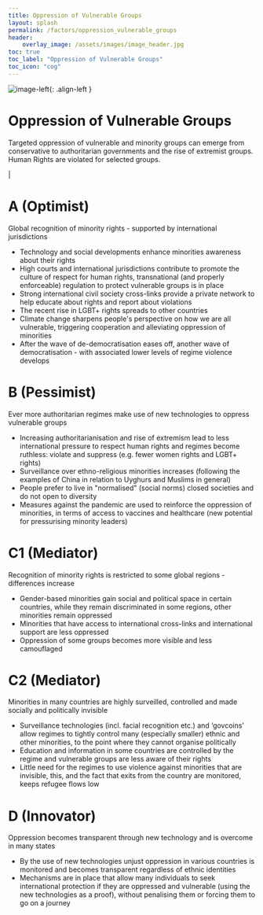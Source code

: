 ```yaml
---
title: Oppression of Vulnerable Groups
layout: splash
permalink: /factors/oppression_vulnerable_groups
header:
    overlay_image: /assets/images/image_header.jpg
toc: true
toc_label: "Oppression of Vulnerable Groups"
toc_icon: "cog"
---
```


![image-left](/foresightinteractive/assets/images/Oppression.jpg){: .align-left }

# Oppression of Vulnerable Groups
Targeted oppression of vulnerable and minority groups can emerge from conservative to authoritarian governments and the rise of extremist groups. Human Rights are violated for selected groups. 

|

# A (Optimist)
Global recognition of minority rights - supported by international jurisdictions
* Technology and social developments enhance minorities awareness about their rights
* High courts and international jurisdictions contribute to promote the culture of respect for human rights, transnational (and properly enforceable) regulation to protect vulnerable groups is in place
* Strong international civil society cross-links provide a private network to help educate about rights and report about violations
* The recent rise in LGBT+ rights spreads to other countries 
* Climate change sharpens people's perspective on how we are all vulnerable, triggering cooperation and alleviating oppression of minorities
* After the wave of de-democratisation eases off, another wave of democratisation - with associated lower levels of regime violence develops


# B (Pessimist)
Ever more authoritarian regimes make use of new technologies to oppress vulnerable groups 
* Increasing authoritarianisation and rise of extremism lead to less international pressure to respect human rights and regimes become ruthless: violate and suppress (e.g. fewer women rights and LGBT+ rights)
* Surveillance over ethno-religious minorities increases (following the examples of China in relation to Uyghurs and Muslims in general)
* People prefer to live in "normalised" (social norms) closed societies and do not open to diversity
* Measures against the pandemic are used to reinforce the oppression of minorities, in terms of access to vaccines and healthcare (new potential for pressurising minority leaders) 

# C1 (Mediator)
Recognition of minority rights is restricted to some global regions - differences increase
* Gender-based minorities gain social and political space in certain countries, while they remain discriminated in some regions, other minorities remain oppressed
* Minorities that have access to international cross-links and international support are less oppressed
* Oppression of some groups becomes more visible and less camouflaged


# C2 (Mediator)
Minorities in many countries are highly surveilled, controlled and made socially and politically invisible  
* Surveillance technologies (incl. facial recognition etc.) and ‘govcoins’ allow regimes to tightly control many (especially smaller) ethnic and other minorities, to the point where they cannot organise politically 
* Education and information in some countries are controlled by the regime and vulnerable groups are less aware of their rights
* Little need for the regimes to use violence against minorities that are invisible, this, and the fact that exits from the country are monitored, keeps refugee flows low

# D (Innovator)
Oppression becomes transparent through new technology and is overcome in many states
* By the use of new technologies unjust oppression in various countries is monitored and becomes transparent regardless of ethnic identities
* Mechanisms are in place that allow many individuals to seek international protection if they are oppressed and vulnerable (using the new technologies as a proof), without penalising them or forcing them to go on a journey



